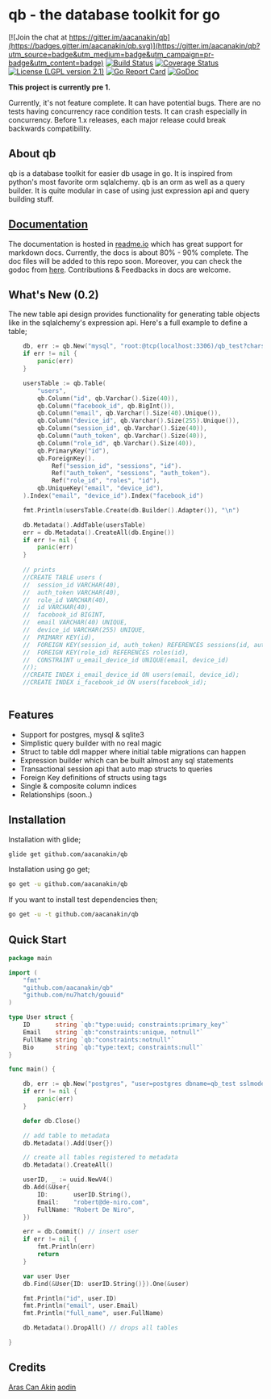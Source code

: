 
# qb - the database toolkit for go

[![Join the chat at https://gitter.im/aacanakin/qb](https://badges.gitter.im/aacanakin/qb.svg)](https://gitter.im/aacanakin/qb?utm_source=badge&utm_medium=badge&utm_campaign=pr-badge&utm_content=badge)
[![Build Status](https://travis-ci.org/aacanakin/qb.svg?branch=master)](https://travis-ci.org/aacanakin/qb) [![Coverage Status](https://coveralls.io/repos/github/aacanakin/qb/badge.svg?branch=master)](https://coveralls.io/github/aacanakin/qb?branch=master) [![License (LGPL version 2.1)](https://img.shields.io/badge/license-GNU%20LGPL%20version%202.1-brightgreen.svg?style=flat)](http://opensource.org/licenses/LGPL-2.1) [![Go Report Card](https://goreportcard.com/badge/github.com/aacanakin/qb)](https://goreportcard.com/report/github.com/aacanakin/qb) [![GoDoc](https://godoc.org/github.com/golang/gddo?status.svg)](http://godoc.org/github.com/aacanakin/qb)


**This project is currently pre 1.**

Currently, it's not feature complete. It can have potential bugs. There are no tests having concurrency race condition tests. It can crash especially in concurrency. 
Before 1.x releases, each major release could break backwards compatibility.

About qb
--------
qb is a database toolkit for easier db usage in go. It is inspired from python's most favorite orm sqlalchemy. qb is an orm as well as a query builder. It is quite modular in case of using just expression api and query building stuff.

[Documentation](https://qb.readme.io)
-------------
The documentation is hosted in [readme.io](https://qb.readme.io) which has great support for markdown docs. Currently, the docs is about 80% - 90% complete. The doc files will be added to this repo soon. Moreover, you can check the godoc from [here](https://godoc.org/github.com/aacanakin/qb). Contributions & Feedbacks in docs are welcome.

What's New (0.2)
----------------
The new table api design provides functionality for generating table objects like in the sqlalchemy's expression api.
Here's a full example to define a table;
```go
    db, err := qb.New("mysql", "root:@tcp(localhost:3306)/qb_test?charset=utf8")
	if err != nil {
		panic(err)
	}

	usersTable := qb.Table(
		"users",
		qb.Column("id", qb.Varchar().Size(40)),
		qb.Column("facebook_id", qb.BigInt()),
		qb.Column("email", qb.Varchar().Size(40).Unique()),
		qb.Column("device_id", qb.Varchar().Size(255).Unique()),
		qb.Column("session_id", qb.Varchar().Size(40)),
		qb.Column("auth_token", qb.Varchar().Size(40)),
		qb.Column("role_id", qb.Varchar().Size(40)),
		qb.PrimaryKey("id"),
		qb.ForeignKey().
			Ref("session_id", "sessions", "id").
			Ref("auth_token", "sessions", "auth_token").
			Ref("role_id", "roles", "id"),
		qb.UniqueKey("email", "device_id"),
	).Index("email", "device_id").Index("facebook_id")

	fmt.Println(usersTable.Create(db.Builder().Adapter()), "\n")

	db.Metadata().AddTable(usersTable)
	err = db.Metadata().CreateAll(db.Engine())
	if err != nil {
		panic(err)
	}
	
	// prints
	//CREATE TABLE users (
    //	session_id VARCHAR(40),
    //	auth_token VARCHAR(40),
    //	role_id VARCHAR(40),
    //	id VARCHAR(40),
    //	facebook_id BIGINT,
    //	email VARCHAR(40) UNIQUE,
    //	device_id VARCHAR(255) UNIQUE,
    //	PRIMARY KEY(id),
    //	FOREIGN KEY(session_id, auth_token) REFERENCES sessions(id, auth_token),
    //	FOREIGN KEY(role_id) REFERENCES roles(id),
    //	CONSTRAINT u_email_device_id UNIQUE(email, device_id)
    //);
    //CREATE INDEX i_email_device_id ON users(email, device_id);
    //CREATE INDEX i_facebook_id ON users(facebook_id);
	
```

Features
--------
- Support for postgres, mysql & sqlite3
- Simplistic query builder with no real magic
- Struct to table ddl mapper where initial table migrations can happen
- Expression builder which can be built almost any sql statements
- Transactional session api that auto map structs to queries
- Foreign Key definitions of structs using tags
- Single & composite column indices
- Relationships (soon..)

Installation
------------
Installation with glide;
```sh
glide get github.com/aacanakin/qb
```

Installation using go get;
```sh
go get -u github.com/aacanakin/qb
```
If you want to install test dependencies then;
```sh
go get -u -t github.com/aacanakin/qb
```

Quick Start
-----------
```go
package main

import (
	"fmt"
	"github.com/aacanakin/qb"
	"github.com/nu7hatch/gouuid"
)

type User struct {
	ID       string `qb:"type:uuid; constraints:primary_key"`
	Email    string `qb:"constraints:unique, notnull"`
	FullName string `qb:"constraints:notnull"`
	Bio      string `qb:"type:text; constraints:null"`
}

func main() {

	db, err := qb.New("postgres", "user=postgres dbname=qb_test sslmode=disable")
	if err != nil {
		panic(err)
	}

	defer db.Close()

	// add table to metadata
	db.Metadata().Add(User{})

	// create all tables registered to metadata
	db.Metadata().CreateAll()

	userID, _ := uuid.NewV4()
	db.Add(&User{
		ID:       userID.String(),
		Email:    "robert@de-niro.com",
		FullName: "Robert De Niro",
	})

	err = db.Commit() // insert user
	if err != nil {
	    fmt.Println(err)
	    return
	}

	var user User
	db.Find(&User{ID: userID.String()}).One(&user)

	fmt.Println("id", user.ID)
	fmt.Println("email", user.Email)
	fmt.Println("full_name", user.FullName)

	db.Metadata().DropAll() // drops all tables

}
```

Credits
-------
[Aras Can Akin](http://github.com/aacanakin)
[aodin](https://github.com/aodin)